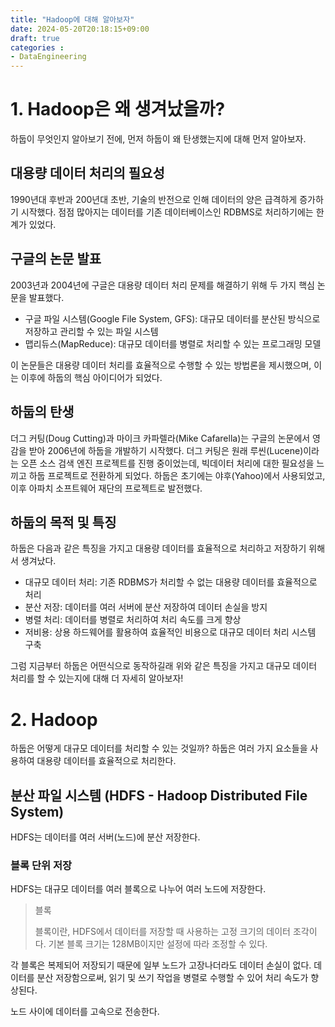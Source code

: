 ```yaml
---
title: "Hadoop에 대해 알아보자"
date: 2024-05-20T20:18:15+09:00
draft: true
categories :
- DataEngineering
---
```


# 1. Hadoop은 왜 생겨났을까?
하둡이 무엇인지 알아보기 전에, 먼저 하둡이 왜 탄생했는지에 대해 먼저 알아보자.

## 대용량 데이터 처리의 필요성
1990년대 후반과 200년대 초반, 기술의 반전으로 인해 데이터의 양은 급격하게 증가하기 시작했다.
점점 많아지는 데이터를 기존 데이터베이스인 RDBMS로 처리하기에는 한계가 있었다.

## 구글의 논문 발표
2003년과 2004년에 구글은 대용량 데이터 처리 문제를 해결하기 위해 두 가지 핵심 논문을 발표했다.

- 구글 파일 시스템(Google File System, GFS): 대규모 데이터를 분산된 방식으로 저장하고 관리할 수 있는 파일 시스템
- 맵리듀스(MapReduce): 대규모 데이터를 병렬로 처리할 수 있는 프로그래밍 모델

이 논문들은 대용량 데이터 처리를 효율적으로 수행할 수 있는 방법론을 제시했으며, 이는 이후에 하둡의 핵심 아이디어가 되었다.

## 하둡의 탄생
더그 커팅(Doug Cutting)과 마이크 카파렐라(Mike Cafarella)는 구글의 논문에서 영감을 받아 2006년에 하둡을 개발하기 시작했다.
더그 커팅은 원래 루씬(Lucene)이라는 오픈 소스 검색 엔진 프로젝트를 진행 중이었는데, 빅데이터 처리에 대한 필요성을 느끼고 하둡 프로젝트로 전환하게 되었다.
하둡은 초기에는 야후(Yahoo)에서 사용되었고, 이후 아파치 소프트웨어 재단의 프로젝트로 발전했다.

## 하둡의 목적 및 특징
하둡은 다음과 같은 특징을 가지고 대용량 데이터를 효율적으로 처리하고 저장하기 위해서 생겨났다.

- 대규모 데이터 처리: 기존 RDBMS가 처리할 수 없는 대용량 데이터를 효율적으로 처리
- 분산 저장: 데이터를 여러 서버에 분산 저장하여 데이터 손실을 방지
- 병렬 처리: 데이터를 병렬로 처리하여 처리 속도를 크게 향상
- 저비용: 상용 하드웨어를 활용하여 효율적인 비용으로 대규모 데이터 처리 시스템 구축

그럼 지금부터 하둡은 어떤식으로 동작하길래 위와 같은 특징을 가지고 대규모 데이터 처리를 할 수 있는지에 대해 더 자세히 알아보자!

# 2. Hadoop
하둡은 어떻게 대규모 데이터를 처리할 수 있는 것일까? 하둡은 여러 가지 요소들을 사용하여 대용량 데이터를 효율적으로 처리한다.

## 분산 파일 시스템 (HDFS - Hadoop Distributed File System)
HDFS는 데이터를 여러 서버(노드)에 분산 저장한다.

### 블록 단위 저장
HDFS는 대규모 데이터를 여러 블록으로 나누어 여러 노드에 저장한다.

> 블록
> 
> 블록이란, HDFS에서 데이터를 저장할 때 사용하는 고정 크기의 데이터 조각이다. 기본 블록 크기는 128MB이지만 설정에 따라 조정할 수 있다.

각 블록은 복제되어 저장되기 때문에 일부 노드가 고장나더라도 데이터 손실이 없다.
데이터를 분산 저장함으로써, 읽기 및 쓰기 작업을 병렬로 수행할 수 있어 처리 속도가 향상된다.

노드 사이에 데이터를 고속으로 전송한다.